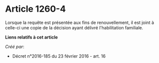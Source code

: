 # Article 1260-4

Lorsque la requête est présentée aux fins de renouvellement, il est joint à celle-ci une copie de la décision ayant délivré
l'habilitation familiale.

**Liens relatifs à cet article**

_Créé par_:

  - Décret n°2016-185 du 23 février 2016 - art. 16
